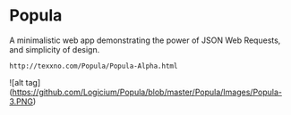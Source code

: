 # Popula

A minimalistic web app demonstrating the power of JSON Web Requests, and simplicity of design. 

`http://texxno.com/Popula/Popula-Alpha.html`

![alt tag] (https://github.com/Logicium/Popula/blob/master/Popula/Images/Popula-3.PNG)
